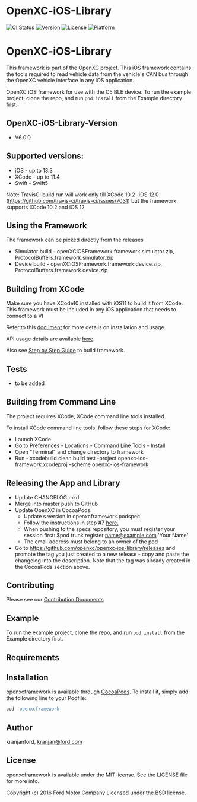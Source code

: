 # OpenXC-iOS-Library

[![CI Status](https://img.shields.io/travis/kranjanford/openxcframework.svg?style=flat)](https://travis-ci.org/openxc/openxc-ios-library)
[![Version](https://img.shields.io/cocoapods/v/openxcframework.svg?style=flat)](https://cocoapods.org/pods/openxcframework)
[![License](https://img.shields.io/cocoapods/l/openxcframework.svg?style=flat)](https://cocoapods.org/pods/openxcframework)
[![Platform](https://img.shields.io/cocoapods/p/openxcframework.svg?style=flat)](https://cocoapods.org/pods/openxcframework)

# OpenXC-iOS-Library
This framework is part of the OpenXC project. This iOS framework contains the tools required to read vehicle data from the vehicle's CAN bus through the OpenXC vehicle interface in any iOS application.


OpenXC iOS framework for use with the C5 BLE device. To run the example project, clone the repo, and run `pod install` from the Example directory first.

## OpenXC-iOS-Library-Version
* V6.0.0

## Supported versions:
* iOS - up to 13.3
* XCode - up to 11.4
* Swift - Swift5

Note: TravisCI build run will work only till XCode 10.2 -iOS 12.0 (https://github.com/travis-ci/travis-ci/issues/7031) but the framework supports XCode 10.2 and iOS 12

## Using the Framework
The framework can be picked directly from the releases
* Simulator build - openXCiOSFramework.framework.simulator.zip, ProtocolBuffers.framework.simulator.zip
* Device build - openXCiOSFramework.framework.device.zip, ProtocolBuffers.framework.device.zip

## Building from XCode

Make sure you have XCode10 installed with iOS11 to build it from XCode. This framework must be included in any iOS application that needs to connect to a VI

Refer to this [document](OpenXC_iOS_Document.md) for more details on installation and usage.

API usage details are available [here](iOS%20Framework%20API%20Guide.md). 

Also see [Step by Step Guide](https://github.com/openxc/openxc-ios-library/blob/master/StepsToBuildOpenXCiOSFrameworkAndDemoApp.docx) to build framework. 


## Tests

* to be added

## Building from Command Line

The project requires XCode, XCode command line tools installed. 

To install XCode command line tools, follow these steps for XCode:

* Launch XCode
* Go to Preferences - Locations - Command Line Tools - Install
* Open "Terminal" and change directory to framework
* Run - xcodebuild clean build test -project openxc-ios-framework.xcodeproj -scheme openxc-ios-framework


## Releasing the App and Library

* Update CHANGELOG.mkd
* Merge into master push to GitHub
* Update OpenXC in CocoaPods:
    * Update s.version in openxcframework.podspec
    * Follow the instructions in step #7 [here.](https://code.tutsplus.com/tutorials/creating-your-first-cocoapod--cms-24332)
    * When pushing to the specs repository, you must register your session first: $pod trunk register name@example.com 'Your Name'
    * The email address must belong to an owner of the pod 
* Go to https://github.com/openxc/openxc-ios-library/releases and promote the tag you just created to a new release - copy and paste the changelog into the description. Note that the tag was already created in the CocoaPods section above.


## Contributing

Please see our [Contribution Documents](https://github.com/openxc/openxc-ios-library/blob/master/CONTRIBUTING.mkd)

## Example

To run the example project, clone the repo, and run `pod install` from the Example directory first.

## Requirements

## Installation

openxcframework is available through [CocoaPods](https://cocoapods.org). To install
it, simply add the following line to your Podfile:

```ruby
pod 'openxcframework'
```

## Author

kranjanford, kranjan@ford.com

## License

openxcframework is available under the MIT license. See the LICENSE file for more info.

Copyright (c) 2016 Ford Motor Company Licensed under the BSD license.
